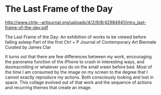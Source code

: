 # The Last Frame of the Day

http://www.ctrlp--artjournal.org/uploads/4/2/9/8/42984941/intro_last-frame-of-the-day.pdf

The Last Frame of the Day: An exhibition of works to be viewed before falling asleep
Part of the first Ctrl + P Journal of Contemporary Art Biennale
Curated by James Clar

It turns out that there are few differences between my work, encouraging the panorama function of the iPhone to crash in interesting ways, and doomscrolling or whatever you do on the small sreen before bed. Most of the time I am consumed by the image on my screen to the degree that I cannot exactly reproduce my actions. Both consciously looking and lost in space. This collage evolved out of that work and the sequence of actions and recurring themes that create an image.
